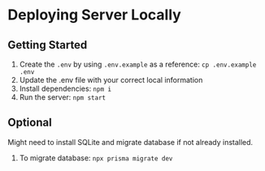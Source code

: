 # Deploying Server Locally

## Getting Started

1. Create the `.env` by using `.env.example` as a reference: `cp .env.example .env`
2. Update the .env file with your correct local information
3. Install dependencies: `npm i`
4. Run the server: `npm start`

## Optional

Might need to install SQLite and migrate database if not already installed.

1. To migrate database: `npx prisma migrate dev`
